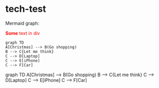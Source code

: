 <script src="https://cdnjs.cloudflare.com/ajax/libs/mermaid/8.2.6/mermaid.min.js"></script>

# tech-test

Mermaid graph:

<div>
  <p style='color: red;'><b>Some</b> text in div</div>
</div>

```mermaid
graph TD
A[Christmas] --> B(Go shopping)
B --> C{Let me think}
C --> D[Laptop]
C --> E[iPhone]
C --> F[Car]
```

<div class="mermaid">
graph TD
A[Christmas] --> B(Go shopping)
B --> C{Let me think}
C --> D[Laptop]
C --> E[iPhone]
C --> F[Car]
</div>
